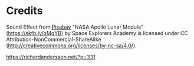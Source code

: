 
# Credits
Sound Effect from <a href="https://pixabay.com/sound-effects/?utm_source=link-attribution&utm_medium=referral&utm_campaign=music&utm_content=6394">Pixabay</a>
"NASA Apollo Lunar Module" (https://skfb.ly/oMqYB) by Space Explorers Academy is licensed under CC Attribution-NonCommercial-ShareAlike (http://creativecommons.org/licenses/by-nc-sa/4.0/).

https://richardandersson.net/?p=331